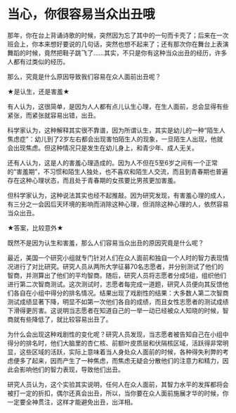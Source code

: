 # 当心，你很容易当众出丑哦

那年，你在台上背诵诗歌的时候，突然因为忘了其中的一句而卡壳了；后来在一次班会上，你本来想好要说的几句话，突然也想不起来了；还有那次你在舞台上表演舞蹈的时候，竟然把鞋子跳飞了……其实，不只是你有这种当众出丑的经历，许多人都有过类似的经历。

那么，究竟是什么原因导致我们容易在众人面前出丑呢？

★是认生，还是害羞★

有人认为，这很简单，是因为人人都有点儿认生心理，在生人面前，总会显得有些紧张，而紧张就容易出错，出丑。

科学家认为，这种解释其实很不靠谱，因为所谓认生，其实是幼儿的一种“陌生人焦虑症”：幼儿到了2岁左右都会出现害怕陌生人的现象，一旦陌生人出现，他就会出现焦虑。但这种情况只是发生在幼儿身上，和青少年、成人无关。

还有人认为，这是人的害羞心理造成的。因为人不但在5至6岁之间有一个正常的“害羞期”，不习惯和陌生人独处，也不喜欢和陌生人交流，而且到青春期也普遍存在这种心理状态，而且处于青春期的女孩要比男孩更加害羞。

但科学家认为，这种说法其实也经不起推敲。因为研究发现，有害羞心理的成人，有三分之一会因后天环境的影响而消除这种心理，但消除这种心理的人，依然容易当众出丑。

★答案，比较意外★

既然不是因为认生和害羞，那么人们容易当众出丑的原因究竟是什么呢？

最近，美国一个研究小组就专门针对人们在众人面前和独自一个人时的智力表现情况进行了对比研究。研究人员从两所大学征募70名志愿者，并分别测试了他们的智商，并测算出了他们的平均智商。随后，研究人员将志愿者分成5组，组织他们进行第二次智商测试。这次测试时，志愿者每完成一道题，研究人员便向其反馈他们各自在小组中得分的排名情况。结果出现了戏剧性的结果：大多数人第二次智商测试成绩显著下降，明显不如第一次他们各自的成绩，而且女性志愿者的测试成绩下滑得更厉害。这说明当志愿者在知道自己的一举一动已经被众人知晓的时候，智商就有些降低了，就比较容易出丑了。

为什么会出现这种戏剧性的变化呢？研究人员发现，当志愿者被告知自己在小组中得分的排名时，他们大脑里的杏仁核、前额叶皮质层和伏隔核区域，活跃得非常明显，这些区域的活跃，实际上意味着当人身处众人面前的时候，各种得失利弊的考虑便多了起来，因而产生了一种焦虑，而焦虑无疑会分散他们的注意力和精力，因此会影响他们的智力表现，导致他们出丑。

研究人员认为，这个实验其实说明，任何人在众人面前，其智力水平的发挥都将会被打一定的折扣，偶尔还真会出丑，所以，当你要在众人面前施展才华的时候，你一定要全神贯注，这样才能避免出丑，出洋相。